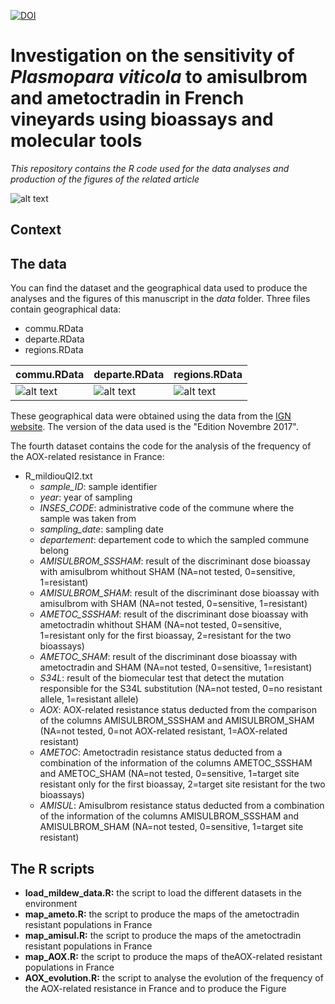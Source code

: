 [![DOI](https://zenodo.org/badge/113194524.svg)](https://zenodo.org/badge/latestdoi/113194524)
# Investigation on the sensitivity of *Plasmopara viticola* to amisulbrom and ametoctradin in French vineyards using bioassays and molecular tools
*This repository contains the R code used for the data analyses and production of the figures of the related article*  

![alt text](https://xwozha.db.files.1drv.com/y4mSuQULu970Jf5GnBDqavtyLhJmOPeVlKoA_UQoxH6HL-ywl0eMmxNb7C3_xA9cEiBSke1YD65qrKmw0lqQER1sfw3CdlPEwtYegKz9xDQpTbt5K0SUGSJDxYywFIMK1ZNS2pNNdMvWuL1wRJGXmgXnvZBXFA6sV-gf_wEfAJoe7BMVkBN6sF_j5Bmwur9NUocTggzp9k25bAgKSzvra9srA?width=1584&height=588&cropmode=none)

## Context


## The data
You can find the dataset and the geographical data used to produce the analyses and the figures of this manuscript in the *data* folder. Three files contain geographical data: 
+ commu.RData
+ departe.RData
+ regions.RData

|  commu.RData  |  departe.RData  |  regions.RData  |
| --------------- |  --------------- |   --------------- |
|  ![alt text](https://xqowha.db.files.1drv.com/y4mrSE2QIRtvj8BAk6zej2_8WTCjO1WxNNqvJJn189PQZtrYHC-jBiwaqwbCY5rTQunn8hvVMFWArvEz_8XPwfpqcqn9y08ohuijpqmVQfsBmPd_5mKWMw6hiuynOoJF4Gh3V5NsyuwQ8QOyAkjNRZgy9wNdSAeFfPyrXPhJIRLP1L5f-jSsrovM02sbUEs7wXjdmbpXBuTEAVryX-JeXUBjg?width=256&height=255&cropmode=none)  |  ![alt text](https://xqovha.db.files.1drv.com/y4mJeGFQBu2P37nly83ADc3vqKAMHynSiSIw5B9N0Gyuz4Uv5CWWm8dTYGOBRiRRtYrZaqpzVj-m7tjXDr9FoXnSte7Magct34bm_lID3VC3JZMXmumYeheFN15YjlDRQPmrUFX8DklJ4MAx5YCThctP2A-3WC-gHxZLV2uy5LmfFn9ZrUzztvcZt1BF6iaGf54hzV6_Ztlup5D9_6ifNC10Q?width=256&height=254&cropmode=none) | ![alt text](https://xgouha.db.files.1drv.com/y4mYTK7YsDgwIlYw6rz3j08Wd43zp1ZsXssjSbMkGL-3L4YW7ysn8MqmxecalhwJwvNu_jSRveyFkUTiUXs0FBa5SqpCfF7Gb-AP9jEfn4g3oTqBTQ90UXTe6sqXagD8p0V6m6L0RIW5eRrjxA6wQIbSQ_7dWRAtGCQlKkmLbjjFpH4p2Iw82Vfh_0ydNxFtiJhtt9v3KC-_wq7RLTWSlBi-w?width=256&height=253&cropmode=none) |


These geographical data were obtained using the data from the [IGN website](http://professionnels.ign.fr/adminexpress). The version of the data used is the "Edition Novembre 2017". 

The fourth dataset contains the code for the analysis of the frequency of the AOX-related resistance in France: 
+ R_mildiouQI2.txt
  + *sample_ID*: sample identifier
  + *year*: year of sampling
  + *INSES_CODE*: administrative code of the commune where the sample was taken from
  + *sampling_date*: sampling date
  + *departement*: departement code to which the sampled commune belong
  + *AMISULBROM_SSSHAM*: result of the discriminant dose bioassay with amisulbrom whithout SHAM (NA=not tested, 0=sensitive, 1=resistant)
  + *AMISULBROM_SHAM*: result of the discriminant dose bioassay with amisulbrom with SHAM (NA=not tested, 0=sensitive, 1=resistant)
  + *AMETOC_SSSHAM*: result of the discriminant dose bioassay with ametoctradin whithout SHAM (NA=not tested, 0=sensitive, 1=resistant only for the first bioassay, 2=resistant for the two bioassays)
  + *AMETOC_SHAM*: result of the discriminant dose bioassay with ametoctradin and SHAM (NA=not tested, 0=sensitive, 1=resistant)
  + *S34L*: result of the biomecular test that detect the mutation responsible for the S34L substitution (NA=not tested, 0=no resistant allele, 1=resistant allele)
  + *AOX*: AOX-related resistance status deducted from the comparison of the columns AMISULBROM_SSSHAM and AMISULBROM_SHAM (NA=not tested, 0=not AOX-related resistant, 1=AOX-related resistant)
  + *AMETOC*: Ametoctradin resistance status deducted from a combination of the information of the columns AMETOC_SSSHAM and AMETOC_SHAM (NA=not tested, 0=sensitive, 1=target site resistant only for the first bioassay, 2=target site resistant for the two bioassays)
  + *AMISUL*: Amisulbrom resistance status deducted from a combination of the information of the columns AMISULBROM_SSSHAM and AMISULBROM_SHAM (NA=not tested, 0=sensitive, 1=target site resistant)
  											

## The R scripts
+ **load_mildew_data.R:** the script to load the different datasets in the environment
+ **map_ameto.R:** the script to produce the maps of the ametoctradin resistant populations in France
+ **map_amisul.R:** the script to produce the maps of the ametoctradin resistant populations in France
+ **map_AOX.R:** the script to produce the maps of theAOX-related resistant populations in France
+ **AOX_evolution.R:** the script to analyse the evolution of the frequency of the AOX-related resistance in France and to produce the Figure

